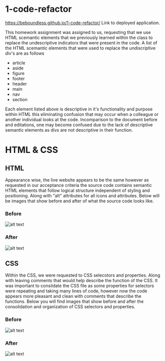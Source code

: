 # 1-code-refactor
https://beboundless.github.io/1-code-refactor/ Link to deployed application.

This homework assignment was assigned to us, requesting that we use HTML scemantic elements that we previously learned within the class to replace the undescriptive indicators that were present in the code. 
A list of the HTML scemantic elements that were used to replace the undiscriptive div's are as follows
- article
- aside
- figure
- footer
- header
- main
- nav
- section

Each element listed above is descriptive in it's functionality and purpose within HTML this eliminating confusion that may occur when a colleague or another individual looks at the code. Incomparison to the document before and editations, one may become confused due to the lack of descriptive semantic elements as divs are not descriptive in their function. 

# HTML & CSS 

## HTML
Appearance wise, the live website appears to be the same however as requested in our acceptance criteria the source code contains semantic HTML elements that follow logical structure independent of styling and positioning. Along with "alt" attributes for all icons and attributes. Below will be images that show before and after of what the source code looks like. 
### Before
![alt text](https://github.com/beboundless/1-code-refactor/blob/main/before-html?raw=true)
### After
![alt text](https://github.com/beboundless/1-code-refactor/blob/main/after-html?raw=true)

## CSS
Within the CSS, we were requested to CSS selecotors and properties. Along with leaving comments that would help describe the function of the CSS. It was important to consildate the CSS file as some properties for selectors were repeating and taking many lines of code, however now the code appears more pleasant and clean with comments that describe the functions. Below you will find images that show before and after the consolidation and organization of CSS selectors and properties. 
### Before
![alt text](https://github.com/beboundless/1-code-refactor/blob/main/after-css?raw=true)
### After 
![alt text](https://github.com/beboundless/1-code-refactor/blob/main/after-css?raw=true)
